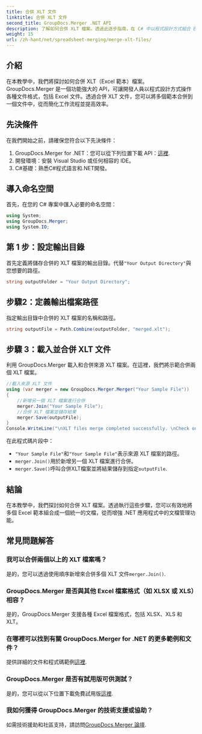 ```yaml
---
title: 合併 XLT 文件
linktitle: 合併 XLT 文件
second_title: GroupDocs.Merger .NET API
description: 了解如何合併 XLT 檔案。透過此逐步指南，在 C# 中以程式設計方式組合 Excel 範本。
weight: 15
url: /zh-hant/net/spreadsheet-merging/merge-xlt-files/
---
```

## 介紹
在本教學中，我們將探討如何合併 XLT（Excel 範本）檔案。 GroupDocs.Merger 是一個功能強大的 API，可讓開發人員以程式設計方式操作各種文件格式，包括 Excel 文件。透過合併 XLT 文件，您可以將多個範本合併到一個文件中，從而簡化工作流程並提高效率。
## 先決條件
在我們開始之前，請確保您符合以下先決條件：
1.  GroupDocs.Merger for .NET：您可以從下列位置下載 API：[這裡](https://releases.groupdocs.com/merger/net/).
2. 開發環境：安裝 Visual Studio 或任何相容的 IDE。
3. C#基礎：熟悉C#程式語言和.NET開發。

## 導入命名空間
首先，在您的 C# 專案中匯入必要的命名空間：
```csharp
using System; 
using GroupDocs.Merger;
using System.IO;
```
## 第 1 步：設定輸出目錄
首先定義將儲存合併的 XLT 檔案的輸出目錄。代替`"Your Output Directory"`與您想要的路徑。
```csharp
string outputFolder = "Your Output Directory";
```
## 步驟2：定義輸出檔案路徑
指定輸出目錄中合併的 XLT 檔案的名稱和路徑。
```csharp
string outputFile = Path.Combine(outputFolder, "merged.xlt");
```
## 步驟 3：載入並合併 XLT 文件
利用 GroupDocs.Merger 載入和合併來源 XLT 檔案。在這裡，我們將示範合併兩個 XLT 檔案。
```csharp
//載入來源 XLT 文件
using (var merger = new GroupDocs.Merger.Merger("Your Sample File"))
{
    //新增另一個 XLT 檔案進行合併
    merger.Join("Your Sample File");
    //合併 XLT 檔案並儲存結果
    merger.Save(outputFile);
}
Console.WriteLine("\nXLT files merge completed successfully. \nCheck output in {0}", outputFolder);
```
在此程式碼片段中：
- `"Your Sample File"`和`"Your Sample File"`表示來源 XLT 檔案的路徑。
- `merger.Join()`用於新增另一個 XLT 檔案進行合併。
- `merger.Save()`呼叫合併XLT檔案並將結果儲存到指定`outputFile`.

## 結論
在本教學中，我們探討如何合併 XLT 檔案。透過執行這些步驟，您可以有效地將多個 Excel 範本組合成一個統一的文檔，從而增強 .NET 應用程式中的文檔管理功能。

## 常見問題解答
### 我可以合併兩個以上的 XLT 檔案嗎？
是的，您可以透過使用順序新增來合併多個 XLT 文件`merger.Join()`.
### GroupDocs.Merger 是否與其他 Excel 檔案格式（如 XLSX 或 XLS）相容？
是的，GroupDocs.Merger 支援各種 Excel 檔案格式，包括 XLSX、XLS 和 XLT。
### 在哪裡可以找到有關 GroupDocs.Merger for .NET 的更多範例和文件？
提供詳細的文件和程式碼範例[這裡](https://tutorials.groupdocs.com/merger/net/).
### GroupDocs.Merger 是否有試用版可供測試？
是的，您可以從以下位置下載免費試用版[這裡](https://releases.groupdocs.com/).
### 我如何獲得 GroupDocs.Merger 的技術支援或協助？
如需技術援助和社區支持，請訪問[GroupDocs.Merger 論壇](https://forum.groupdocs.com/c/merger/32).